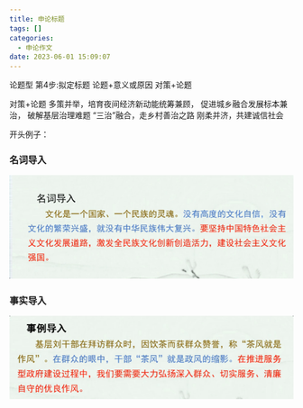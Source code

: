 ```yaml
---
title: 申论标题
tags: []
categories:
  - 申论作文
date: 2023-06-01 15:09:07
---
```

论题型
第4步:拟定标题
论题+意义或原因
对策+论题

对策+论题
多策并举，培育夜间经济新动能统筹兼顾，
促进城乡融合发展标本兼治，
破解基层治理难题
“三治”融合，走乡村善治之路
刚柔并济，共建诚信社会


开头例子：
### 名词导入

![](../../images/Pasted%20image%2020230601150222.png)
### 事实导入
![](../../images/Pasted%20image%2020230601150233.png)